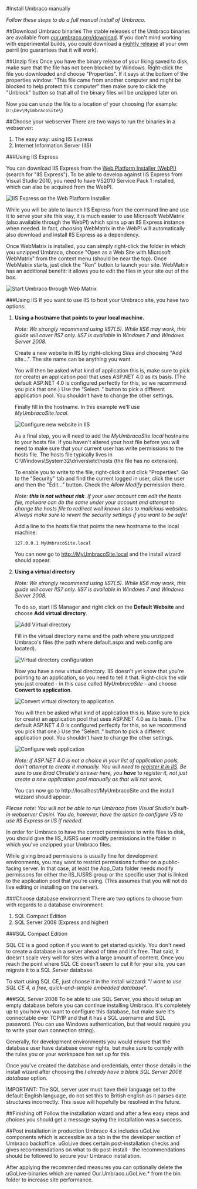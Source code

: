 #Install Umbraco manually

_Follow these steps to do a full manual install of Umbraco._

##Download Umbraco binaries
The stable releases of the Umbraco binaries are available from [our.umbraco.org/download](http://our.umbraco.org/download/). If you don't mind working with experimental builds, you could download a [nightly release](http://nightly.umbraco.org/) at your own perril (no guarantees that it will work).

##Unzip files
Once you have the binary release of your liking saved to disk, make sure that the file has not been blocked by Windows. Right-click the file you downloaded and choose "Properties". If it says at the bottom of the properties window: "This file came from another computer and might be blocked to help protect this computer" then make sure to click the "Unblock" button so that all of the binary files will be unzipped later on.

Now you can unzip the file to a location of your choosing (for example: `D:\Dev\MyUmbracoSite\`)

##Choose your webserver
There are two ways to run the binaries in a webserver:

1. The easy way: using IIS Express
2. Internet Information Server (IIS)

###Using IIS Express

You can download IIS Express from the [Web Platform Installer (WebPI)](http://www.microsoft.com/web/downloads/platform.aspx) (search for "IIS Express"). To be able to develop against IIS Express from Visual Studio 2010, you need to have VS2010 Service Pack 1 installed, which can also be acquired from the WebPI. 

![IIS Express on the Web Platform Installer](images/Manual/2012-03-17_164508.png?raw=true)

While you will be able to launch IIS Express from the command line and use it to serve your site this way, it is much easier to use Microsoft WebMatrix (also available through the WebPI) which spins up an IIS Express instance when needed. In fact, choosing WebMatrix in the WebPI will automatically also download and install IIS Express as a dependency.

Once WebMatrix is installed, you can simply right-click the folder in which you unzipped Umbraco, choose "Open as a Web Site with Microsoft WebMatrix" from the context menu (should be near the top). Once WebMatrix starts, just click the "Run" button to launch your site. WebMatrix has an additional benefit: it allows you to edit the files in your site out of the box.

![Start Umbraco through Web Matrix](images/Manual/2012-03-17_173822.png?raw=true)

###Using IIS
If you want to use IIS to host your Umbraco site, you have two options:

1. **Using a hostname that points to your local machine.**

	*Note: We strongly recommend using IIS7(.5). While IIS6 may work, this guide will cover IIS7 only. IIS7 is available in Windows 7 and Windows Server 2008.*
	
	Create a new website in IIS by right-clicking *Sites* and choosing "Add site...". The site name can be anything you want.
	
	You will then be asked what kind of application this is, make sure to pick (or create) an application pool that uses ASP.NET 4.0 as its basis. (The default ASP.NET 4.0 is configured perfectly for this, so we recommend you pick that one.) Use the "Select.." button to pick a different application pool. You shouldn't have to change the other settings.
	
	Finally fill in the hostname. In this example we'll use *MyUmbracoSite.local*.
	
	![Configure new website in IIS](images/Manual/2012-03-12_223022.png?raw=true)
	
 	As a final step, you will need to add the *MyUmbracoSite.local* hostname to your hosts file. If you haven't altered your host file before you will need to make sure that your current user has write permissions to the hosts file. The hosts file typically lives in C:\Windows\System32\drivers\etc\hosts (the file has no extension).
	
	To enable you to write to the file, right-click it and click "Properties". Go to the "Security" tab and find the current logged in user, click the user and then the "Edit..." button. Check the *Allow Modify* permission there.
	
	*Note: **this is not without risk**. If your user account can edit the hosts file, malware can do the same under your account and attempt to change the hosts file to redirect well known sites to malicious websites. Always make sure to revert the security settings if you want to be safe!*
	
	Add a line to the hosts file that points the new hostname to the local machine:
	
	`127.0.0.1 MyUmbracoSite.local`
	
	You can now go to http://MyUmbracoSite.local and the install wizard should appear.
	
2. **Using a virtual directory**
	
	*Note: We strongly recommend using IIS7(.5). While IIS6 may work, this guide will cover IIS7 only. IIS7 is available in Windows 7 and Windows Server 2008.*
	
	To do so, start IIS Manager and right click on the **Default Website** and choose **Add virtual directory**.
	
	![Add Virtual directory](images/Manual/2012-03-12_204006.png?raw=true)
	
	Fill in the virtual directory name and the path where you unzipped Umbraco's files (the path where default.aspx and web.config are located).
	
	![Virtual directory configuration](images/Manual/2012-03-12_204144.png?raw=true)
	
	Now you have a new virtual directory. IIS doesn't yet know that you're pointing to an application, so you need to tell it that. Right-click the vdir you just created - in this case called *MyUmbracoSite* - and choose **Convert to application**.
	
	![Convert virtual directory to application](images/Manual/2012-03-12_204429.png?raw=true)
	
	You will then be asked what kind of application this is. Make sure to pick (or create) an application pool that uses ASP.NET 4.0 as its basis. (The default ASP.NET 4.0 is configured perfectly for this, so we recommend you pick that one.) Use the "Select.." button to pick a different application pool. You shouldn't have to change the other settings.
	
	![Configure web application](images/Manual/2012-03-12_204433.png?raw=true)
	
	*Note: if ASP.NET 4.0 is not a choice in your list of application pools, don't attempt to create it manually. You will need to [register it in IIS](http://stackoverflow.com/questions/4890245/how-to-add-asp-net-4-0-as-application-pool-on-iis-7-windows-7#answer-4890368). Be sure to use Brad Christie's answer here, you **have** to register it, not just create a new application pool manually as that will not work.*
	
	You can now go to http://localhost/MyUmbracoSite and the install wizzard should appear.
	
*Please note: You will not be able to run Umbraco from Visual Studio's built-in webserver Casini. You do, however, have the option to configure VS to use IIS Express or IIS if needed.*

In order for Umbraco to have the correct permissions to write files to disk, you should give the IIS_IUSRS user modify permissions in the folder in which you've unzipped your Umbraco files. 

While giving broad permissions is usually fine for development environments, you may want to restrict permissions further on a public-facing server. In that case, at least the App\_Data folder needs modify permissons for either the IIS_IUSRS group or the specific user that is linked to the application pool that you're using. (This assumes that you will not do live editing or installing on the server).

###Choose database environment
There are two options to choose from with regards to a database environment:

1. SQL Compact Edition
2. SQL Server 2008 (Express and higher)

###SQL Compact Edition

SQL CE is a good option if you want to get started quickly. You don't need to create a database in a server ahead of time and it's free. That said, it doesn't scale very well for sites with a large amount of content. Once you reach the point where SQL CE doesn't seem to cut it for your site, you can migrate it to a SQL Server database.

To start using SQL CE, just choose it in the install wizzard: "*I want to use SQL CE 4, a free, quick-and-simple embedded database*".

###SQL Server 2008
To be able to use SQL Server, you should setup an empty database before you can continue installing Umbraco. It's completely up to you how you want to configure this database, but make sure it's connectable over TCP/IP and that it has a SQL username and SQL password. (You can use Windows authentication, but that would require you to write your own connection string).

Generally, for development environments you would ensure that the database user have database owner rights, but make sure to comply with the rules you or your workspace has set up for this.

Once you've created the database and credentials, enter those details in the install wizard after choosing the *I already have a blank SQL Server 2008 database* option.

IMPORTANT: The SQL server user must have their language set to the default English language, do not set this to British english as it parses date structures incorrectly. This issue will hopefully be resolved in the future. 

##Finishing off
Follow the installation wizard and after a few easy steps and choices you should get a message saying the installation was a success.

##Post installation in production
Umbraco 4.x includes uGoLive components which is accessible as a tab in the the developer section of Umbraco backoffice. 
uGoLive does certain post-installation checks and gives recommendations on what to do post-install - the recommendations should 
be followed to secure your Umbraco installation.

After applying the recommended measures you can optionally delete the uGoLive-binaries which are named Our.Umbraco.uGoLive.* 
from the bin folder to increase site performance.